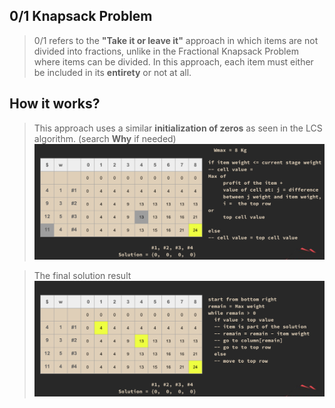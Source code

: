 ## 0/1 Knapsack Problem

> 0/1 refers to the **"Take it or leave it"** approach in which items are not divided into fractions, unlike in the Fractional Knapsack Problem where items can be divided. In this approach, each item must either be included in its **entirety** or not at all.

## How it works?

> This approach uses a similar **initialization of zeros** as seen in the LCS algorithm. (search **Why** if needed)
> ![0/1 Knapsack Problem](01_knapsack_problem_algo.png)

> The final solution result
> ![0/1 Knapsack Problem best solution Algo](01_knapsack_problem_solution_algo.png)
